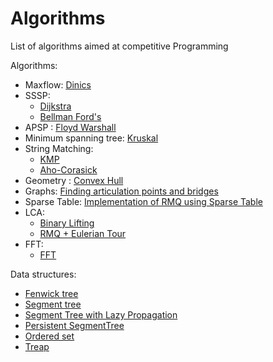 # Algorithms
List of algorithms aimed at competitive Programming  

Algorithms:  
- Maxflow: [Dinics](Algorithms/Maxflow.cc)  
- SSSP:
  - [Dijkstra](Algorithms/Dijkstra.cc)
  - [Bellman Ford's](Algorithms/BellmanFords.cc)  
- APSP : [Floyd Warshall](Algorithms/FloydWarshall.cc)  
- Minimum spanning tree: [Kruskal](Algorithms/MinimumSpanningTree.cc)  
- String Matching:
  - [KMP](Algorithms/KMP.cc)  
  - [Aho-Corasick](Algorithms/Aho-Corasick.cc)
- Geometry : [Convex Hull](Algorithms/ConvexHull.cc)  
- Graphs: [Finding articulation points and bridges](Algorithms/ArticulationandBridges.cc)  
- Sparse Table: [Implementation of RMQ using Sparse Table](Algorithms/SparseTableRMQ.cc)  
- LCA:  
  - [Binary Lifting](Algorithms/BinaryLifting.cc)
  - [RMQ + Eulerian Tour](Algorithms/LCA.cc)  
- FFT:
  - [FFT](Algorithms/FFT.cc)  

Data structures:  
- [Fenwick tree](Data-structures/Fenwick.cc)
- [Segment tree](Data-structures/Segment_Tree.cc)  
- [Segment Tree with Lazy Propagation](Data-structures/SegmentTreeLazy.cc)  
- [Persistent SegmentTree](Data-structures/Persistent_SegmentTree.cc)
- [Ordered set](Data-structures/ordered_set.cc)  
- [Treap](Data-structures/Treap.cc)  

